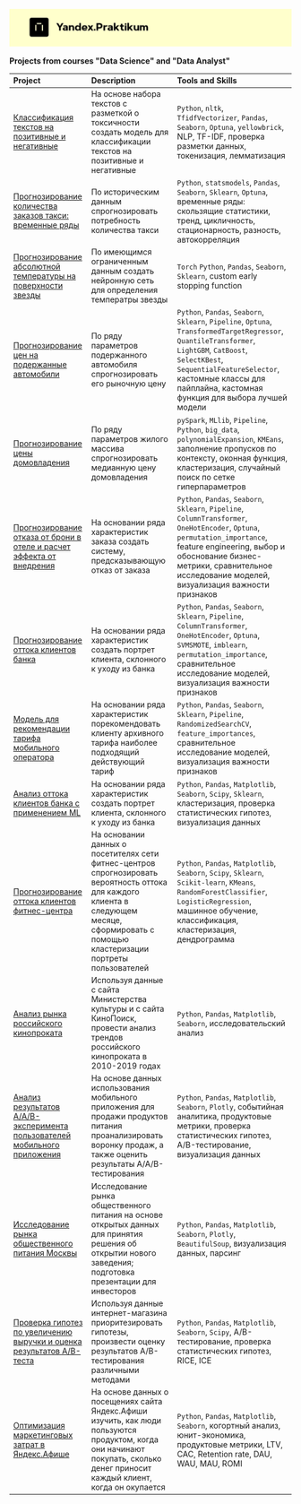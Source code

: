 ![Яндекс.Практикум](https://github.com/Nanobelka/Yandex_Praktikum/blob/main/images/praktikum_logo.png)

**Projects from courses "Data Science" and "Data Analyst"**

| Project               | Description           | Tools and Skills          |
|:----------------------|:----------------------|:--------------------------|
| [Классификация текстов на позитивные и негативные](https://github.com/Nanobelka/toxic_comments) | На основе набора текстов с разметкой о токсичности создать модель для классификации текстов на позитивные и негативные | `Python`, `nltk`, `TfidfVectorizer`, `Pandas`, `Seaborn`, `Optuna`, `yellowbrick`, NLP, TF-IDF, проверка разметки данных, токенизация, лемматизация |
| [Прогнозирование количества заказов такси: временные ряды](https://github.com/Nanobelka/taxi_orders) | По историческим данным спрогнозировать потребность количества такси | `Python`, `statsmodels`, `Pandas`, `Seaborn`, `Sklearn`, `Optuna`, временные ряды: скользящие статистики, тренд, цикличность,  стационарность, разность, автокорреляция |
| [Прогнозирование абсолютной температуры на поверхности звезды](https://github.com/Nanobelka/stars_temperature) | По имеющимся ограниченным данным создать нейронную сеть для определения температры звезды | `Torch` `Python`, `Pandas`, `Seaborn`, `Sklearn`, сustom early stopping function |
| [Прогнозирование цен на подержанные автомобили](https://github.com/Nanobelka/used_cars) | По ряду параметров подержанного автомобиля спрогнозировать его рыночную цену | `Python`, `Pandas`, `Seaborn`, `Sklearn`, `Pipeline`, `Optuna`, `TransformedTargetRegressor`, `QuantileTransformer`, `LightGBM`, `CatBoost`, `SelectKBest`, `SequentialFeatureSelector`, кастомные классы для пайплайна, кастомная функция для выбора лучшей модели |
| [Прогнозирование цены домовладения](https://github.com/Nanobelka/california-housing) | По ряду параметров жилого массива спрогнозировать медианную цену домовладения | `pySpark`, `MLlib`, `Pipeline`, `Python`, `big_data`, `polynomialExpansion`, `KMEans`, заполнение пропусков по контексту, оконная функция, кластеризация, случайный поиск по сетке гиперпараметров |
| [Прогнозирование отказа от брони в отеле и расчет эффекта от внедрения](https://github.com/Nanobelka/hotel_booking_deposit) | На основании ряда характеристик заказа создать систему, предсказывающую отказ от заказа | `Python`, `Pandas`, `Seaborn`, `Sklearn`, `Pipeline`, `ColumnTransformer`, `OneHotEncoder`, `Optuna`, `permutation_importance`, feature engineering, выбор и обоснование бизнес-метрики, сравнительное исследование моделей, визуализация важности признаков |
| [Прогнозирование оттока клиентов банка](https://github.com/Nanobelka/bank_churn_prediction) | На основании ряда характеристик создать портрет клиента, склонного к уходу из банка | `Python`, `Pandas`, `Seaborn`, `Sklearn`, `Pipeline`, `ColumnTransformer`, `OneHotEncoder`, `Optuna`, `SVMSMOTE`, `imblearn`, `permutation_importance`, сравнительное исследование моделей, визуализация важности признаков |
| [Модель для рекомендации тарифа мобильного оператора](https://github.com/Nanobelka/mobile_tariff_recomendation) | На основании ряда характеристик порекомендовать клиенту архивного тарифа наиболее подходящий действующий тариф | `Python`, `Pandas`, `Seaborn`, `Sklearn`, `Pipeline`, `RandomizedSearchCV`, `feature_importances`, сравнительное исследование моделей, визуализация важности признаков |
| [Анализ оттока клиентов банка с применением ML](https://github.com/Nanobelka/bank_churn_EDA) | На основании ряда характеристик создать портрет клиента, склонного к уходу из банка | `Python`, `Pandas`, `Matplotlib`, `Seaborn`, `Scipy`, `Sklearn`, кластеризация, проверка статистических гипотез, визуализация данных |
| [Прогнозирование оттока клиентов фитнес-центра](https://github.com/Nanobelka/fitnessclub_churn_prediction/tree/main) | На основании данных о посетителях сети фитнес-центров спрогнозировать вероятность оттока для каждого клиента в следующем месяце, сформировать с помощью кластеризации портреты пользователей | `Python`, `Pandas`, `Matplotlib`, `Seaborn`, `Scipy`, `Sklearn`, `Scikit-learn`, `KMeans`, `RandomForestClassifier`, `LogisticRegression`, машинное обучение, классификация, кластеризация, дендрограмма |
| [Анализ рынка российского кинопроката](https://github.com/Nanobelka/cinema_rental) | Используя данные с сайта Министерства культуры и с сайта КиноПоиск, провести анализ трендов российского кинопроката в 2010-2019 годах  | `Python`, `Pandas`, `Matplotlib`, `Seaborn`, исследовательский анализ |
| [Анализ результатов A/A/B-эксперимента пользователей мобильного приложения](https://github.com/Nanobelka/AAB_test_analyses_mobile_app) | На основе данных использования мобильного приложения для продажи продуктов питания проанализировать воронку продаж, а также оценить результаты A/A/B-тестирования | `Python`, `Pandas`, `Matplotlib`, `Seaborn`, `Plotly`, событийная аналитика, продуктовые метрики, проверка статистических гипотез, A/B-тестирование, визуализация данных |
| [Исследование рынка общественного питания Москвы](https://github.com/Nanobelka/catering_analysis) | Исследование рынка общественного питания на основе открытых данных для принятия решения об открытии нового заведения; подготовка презентации для инвесторов | `Python`, `Pandas`, `Matplotlib`, `Seaborn`, `Plotly`, `BeautifulSoup`, визуализация данных, парсинг |
| [Проверка гипотез по увеличению выручки и оценка результатов A/B-теста](https://github.com/Nanobelka/online_shop_AB_test) | Используя данные интернет-магазина приоритезировать гипотезы, произвести оценку результатов A/B-тестирования различными методами | `Python`, `Pandas`, `Matplotlib`, `Seaborn`, `Scipy`, A/B-тестирование, проверка статистических гипотез, RICE, ICE |
| [Оптимизация маркетинговых затрат в Яндекс.Афише](https://github.com/Nanobelka/cohort_analysis) | На основе данных о посещениях сайта Яндекс.Афиши изучить, как люди пользуются продуктом, когда они начинают покупать, сколько денег приносит каждый клиент, когда он окупается | `Python`, `Pandas`, `Matplotlib`, `Seaborn`, когортный анализ, юнит-экономика, продуктовые метрики, LTV, CAC, Retention rate, DAU, WAU, MAU, ROMI |
